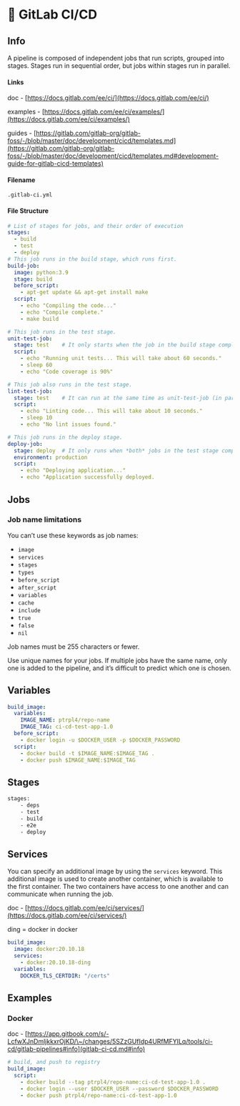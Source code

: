 # 🦊 GitLab CI/CD

## Info

A pipeline is composed of independent jobs that run scripts, grouped into stages. Stages run in sequential order, but jobs within stages run in parallel.

#### Links

doc - [https://docs.gitlab.com/ee/ci/](https://docs.gitlab.com/ee/ci/)

examples - [https://docs.gitlab.com/ee/ci/examples/](https://docs.gitlab.com/ee/ci/examples/)

guides - [https://gitlab.com/gitlab-org/gitlab-foss/-/blob/master/doc/development/cicd/templates.md](https://gitlab.com/gitlab-org/gitlab-foss/-/blob/master/doc/development/cicd/templates.md#development-guide-for-gitlab-cicd-templates)

#### Filename

```
.gitlab-ci.yml
```

#### File Structure

```yaml
# List of stages for jobs, and their order of execution
stages:          
  - build
  - test
  - deploy
# This job runs in the build stage, which runs first.
build-job:
  image: python:3.9       
  stage: build
  before_script:
    - apt-get update && apt-get install make
  script:
    - echo "Compiling the code..."
    - echo "Compile complete."
    - make build

# This job runs in the test stage.
unit-test-job:   
  stage: test    # It only starts when the job in the build stage completes successfully.
  script:
    - echo "Running unit tests... This will take about 60 seconds."
    - sleep 60
    - echo "Code coverage is 90%"

# This job also runs in the test stage.
lint-test-job:   
  stage: test    # It can run at the same time as unit-test-job (in parallel).
  script:
    - echo "Linting code... This will take about 10 seconds."
    - sleep 10
    - echo "No lint issues found."

# This job runs in the deploy stage.
deploy-job:      
  stage: deploy  # It only runs when *both* jobs in the test stage complete successfully.
  environment: production
  script:
    - echo "Deploying application..."
    - echo "Application successfully deployed.
```

## Jobs

### Job name limitations

You can’t use these keywords as job names:

* `image`
* `services`
* `stages`
* `types`
* `before_script`
* `after_script`
* `variables`
* `cache`
* `include`
* `true`
* `false`
* `nil`

Job names must be 255 characters or fewer.

Use unique names for your jobs. If multiple jobs have the same name, only one is added to the pipeline, and it’s difficult to predict which one is chosen.

## Variables

```yaml
build_image:
  variables:
    IMAGE_NAME: ptrpl4/repo-name
    IMAGE_TAG: ci-cd-test-app-1.0
  before_script:
    - docker login -u $DOCKER_USER -p $DOCKER_PASSWORD
  script:
    - docker build -t $IMAGE_NAME:$IMAGE_TAG .
    - docker push $IMAGE_NAME:$IMAGE_TAG
```

## Stages

```bash
stages:
    - deps
    - test
    - build
    - e2e
    - deploy
```

## Services

You can specify an additional image by using the `services` keyword. This additional image is used to create another container, which is available to the first container. The two containers have access to one another and can communicate when running the job.

doc - [https://docs.gitlab.com/ee/ci/services/](https://docs.gitlab.com/ee/ci/services/)

ding = docker in docker

```yaml
build_image:
  image: docker:20.10.18
  services:
    - docker:20.10.18-ding
  variables:
    DOCKER_TLS_CERTDIR: "/certs"
```

## Examples

### Docker

doc - [https://app.gitbook.com/s/-LcfwXJnDmljkkxrOjKD/\~/changes/5SZzGUfIdp4URfMFYILq/tools/ci-cd/gitlab-pipelines#info](gitlab-ci-cd.md#info)

```yaml
# build, and push to registry
build_image:
  script:
    - docker build --tag ptrpl4/repo-name:ci-cd-test-app-1.0 .
    - docker login --user $DOCKER_USER --password $DOCKER_PASSWORD
    - docker push ptrpl4/repo-name:ci-cd-test-app-1.0

```
